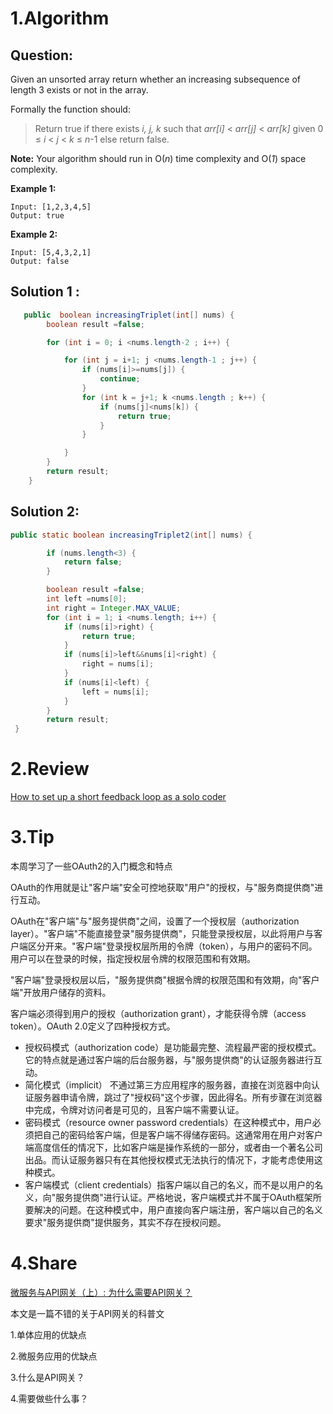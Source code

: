 # 1.Algorithm

## Question:

Given an unsorted array return whether an increasing subsequence of length 3 exists or not in the array.

Formally the function should:

> Return true if there exists *i, j, k* 
> such that *arr[i]* < *arr[j]* < *arr[k]* given 0 ≤ *i* < *j* < *k* ≤ *n*-1 else return false.

**Note:** Your algorithm should run in O(*n*) time complexity and O(*1*) space complexity.

**Example 1:**

```
Input: [1,2,3,4,5]
Output: true
```

**Example 2:**

```
Input: [5,4,3,2,1]
Output: false
```

## Solution 1 :

```java
   public  boolean increasingTriplet(int[] nums) {
        boolean result =false;

        for (int i = 0; i <nums.length-2 ; i++) {

            for (int j = i+1; j <nums.length-1 ; j++) {
                if (nums[i]>=nums[j]) {
                    continue;
                }
                for (int k = j+1; k <nums.length ; k++) {
                    if (nums[j]<nums[k]) {
                        return true;
                    }
                }

            }
        }
        return result;
    }
```

## Solution 2:

```java
public static boolean increasingTriplet2(int[] nums) {

        if (nums.length<3) {
            return false;
        }

        boolean result =false;
        int left =nums[0];
        int right = Integer.MAX_VALUE;
        for (int i = 1; i <nums.length; i++) {
            if (nums[i]>right) {
                return true;
            }
            if (nums[i]>left&&nums[i]<right) {
                right = nums[i];
            }
            if (nums[i]<left) {
                left = nums[i];
            }
        }
        return result;
 }
```



# 2.Review

[How to set up a short feedback loop as a solo coder](https://medium.freecodecamp.org/how-to-set-up-a-short-feedback-loop-as-a-solo-coder-67709cba21e0)





# 3.Tip	

本周学习了一些OAuth2的入门概念和特点

OAuth的作用就是让"客户端"安全可控地获取"用户"的授权，与"服务商提供商"进行互动。

OAuth在"客户端"与"服务提供商"之间，设置了一个授权层（authorization layer）。"客户端"不能直接登录"服务提供商"，只能登录授权层，以此将用户与客户端区分开来。"客户端"登录授权层所用的令牌（token），与用户的密码不同。用户可以在登录的时候，指定授权层令牌的权限范围和有效期。

"客户端"登录授权层以后，"服务提供商"根据令牌的权限范围和有效期，向"客户端"开放用户储存的资料。



客户端必须得到用户的授权（authorization grant），才能获得令牌（access token）。OAuth 2.0定义了四种授权方式。

- 授权码模式（authorization code）是功能最完整、流程最严密的授权模式。它的特点就是通过客户端的后台服务器，与"服务提供商"的认证服务器进行互动。
- 简化模式（implicit） 不通过第三方应用程序的服务器，直接在浏览器中向认证服务器申请令牌，跳过了"授权码"这个步骤，因此得名。所有步骤在浏览器中完成，令牌对访问者是可见的，且客户端不需要认证。
- 密码模式（resource owner password credentials）在这种模式中，用户必须把自己的密码给客户端，但是客户端不得储存密码。这通常用在用户对客户端高度信任的情况下，比如客户端是操作系统的一部分，或者由一个著名公司出品。而认证服务器只有在其他授权模式无法执行的情况下，才能考虑使用这种模式。
- 客户端模式（client credentials）指客户端以自己的名义，而不是以用户的名义，向"服务提供商"进行认证。严格地说，客户端模式并不属于OAuth框架所要解决的问题。在这种模式中，用户直接向客户端注册，客户端以自己的名义要求"服务提供商"提供服务，其实不存在授权问题。



# 4.Share



[微服务与API网关（上）: 为什么需要API网关？](http://blog.didispace.com/hzf-ms-apigateway-1/)

本文是一篇不错的关于API网关的科普文

1.单体应用的优缺点

2.微服务应用的优缺点

3.什么是API网关？

4.需要做些什么事？